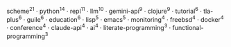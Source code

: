 scheme<sup>21</sup> · python<sup>14</sup> · repl<sup>11</sup> · llm<sup>10</sup> · gemini-api<sup>9</sup> · clojure<sup>9</sup> · tutorial<sup>6</sup> · tla-plus<sup>6</sup> · guile<sup>6</sup> · education<sup>6</sup> · lisp<sup>5</sup> · emacs<sup>5</sup> · monitoring<sup>4</sup> · freebsd<sup>4</sup> · docker<sup>4</sup> · conference<sup>4</sup> · claude-api<sup>4</sup> · ai<sup>4</sup> · literate-programming<sup>3</sup> · functional-programming<sup>3</sup>

